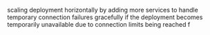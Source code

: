 scaling deployment horizontally by adding more services to handle temporary connection failures gracefully if the deployment becomes temporarily unavailable due to connection limits being reached f